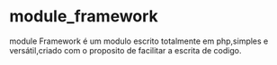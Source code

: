 # module_framework
module Framework é um modulo escrito totalmente em php,simples e versátil,criado com o proposito de facilitar a escrita de codigo.
